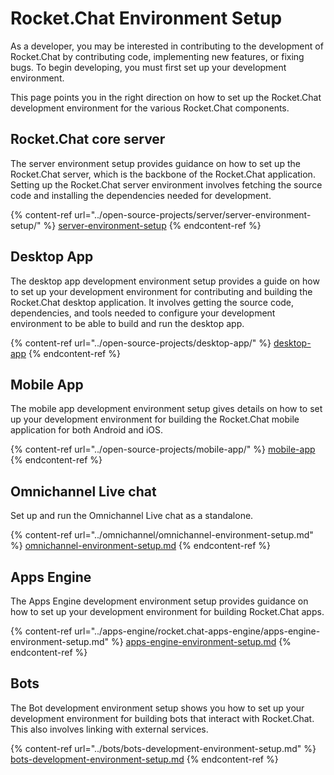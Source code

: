 # Rocket.Chat Environment Setup

As a developer, you may be interested in contributing to the development of Rocket.Chat by contributing code, implementing new features, or fixing bugs. To begin developing, you must first set up your development environment.

This page points you in the right direction on how to set up the Rocket.Chat development environment for the various Rocket.Chat components.

## Rocket.Chat core server

The server environment setup provides guidance on how to set up the Rocket.Chat server, which is the backbone of the Rocket.Chat application. Setting up the Rocket.Chat server environment involves fetching the source code and installing the dependencies needed for development.

{% content-ref url="../open-source-projects/server/server-environment-setup/" %}
[server-environment-setup](../open-source-projects/server/server-environment-setup/)
{% endcontent-ref %}

## Desktop App

The desktop app development environment setup provides a guide on how to set up your development environment for contributing and building the Rocket.Chat desktop application. It involves getting the source code, dependencies, and tools needed to configure your development environment to be able to build and run the desktop app.

{% content-ref url="../open-source-projects/desktop-app/" %}
[desktop-app](../open-source-projects/desktop-app/)
{% endcontent-ref %}

## Mobile App

The mobile app development environment setup gives details on how to set up your development environment for building the Rocket.Chat mobile application for both Android and iOS.

{% content-ref url="../open-source-projects/mobile-app/" %}
[mobile-app](../open-source-projects/mobile-app/)
{% endcontent-ref %}

## Omnichannel Live chat

Set up and run the Omnichannel Live chat as a standalone.

{% content-ref url="../omnichannel/omnichannel-environment-setup.md" %}
[omnichannel-environment-setup.md](../omnichannel/omnichannel-environment-setup.md)
{% endcontent-ref %}

## Apps Engine

The Apps Engine development environment setup provides guidance on how to set up your development environment for building Rocket.Chat apps.

{% content-ref url="../apps-engine/rocket.chat-apps-engine/apps-engine-environment-setup.md" %}
[apps-engine-environment-setup.md](../apps-engine/rocket.chat-apps-engine/apps-engine-environment-setup.md)
{% endcontent-ref %}

## Bots

The Bot development environment setup shows you how to set up your development environment for building bots that interact with Rocket.Chat. This also involves linking with external services.

{% content-ref url="../bots/bots-development-environment-setup.md" %}
[bots-development-environment-setup.md](../bots/bots-development-environment-setup.md)
{% endcontent-ref %}
